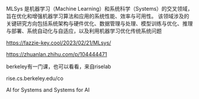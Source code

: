 
MLSys 是机器学习（Machine Learning）和系统科学（Systems）的交叉领域，旨在优化和增强机器学习算法和应用的系统性能、效率与可用性。 
该领域涉及的关键研究方向包括系统架构与硬件优化、数据管理与处理、模型训练与优化、推理与部署、系统自动化与自适应，以及利用机器学习优化传统系统问题

https://fazzie-key.cool/2023/02/21/MLsys/

https://zhuanlan.zhihu.com/p/104444471


berkeley有一门课，也可以看看，来自riselab

rise.cs.berkeley.edu/co

AI for Systems and Systems for AI
